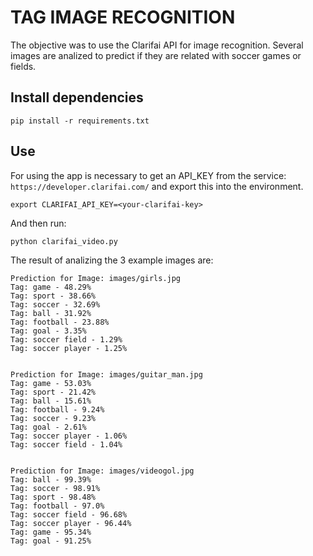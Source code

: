 # TAG IMAGE RECOGNITION

The objective was to use the Clarifai API for image recognition.
Several images are analized to predict if they are related with soccer games or fields.


## Install dependencies
`pip install -r requirements.txt`

## Use
For using the app is necessary to get an API_KEY from the service: `https://developer.clarifai.com/` and export this into the environment.

`export CLARIFAI_API_KEY=<your-clarifai-key>`

And then run:

`python clarifai_video.py`

The result of analizing the 3 example images are:

```
Prediction for Image: images/girls.jpg
Tag: game - 48.29%
Tag: sport - 38.66%
Tag: soccer - 32.69%
Tag: ball - 31.92%
Tag: football - 23.88%
Tag: goal - 3.35%
Tag: soccer field - 1.29%
Tag: soccer player - 1.25%


Prediction for Image: images/guitar_man.jpg
Tag: game - 53.03%
Tag: sport - 21.42%
Tag: ball - 15.61%
Tag: football - 9.24%
Tag: soccer - 9.23%
Tag: goal - 2.61%
Tag: soccer player - 1.06%
Tag: soccer field - 1.04%


Prediction for Image: images/videogol.jpg
Tag: ball - 99.39%
Tag: soccer - 98.91%
Tag: sport - 98.48%
Tag: football - 97.0%
Tag: soccer field - 96.68%
Tag: soccer player - 96.44%
Tag: game - 95.34%
Tag: goal - 91.25%
```

